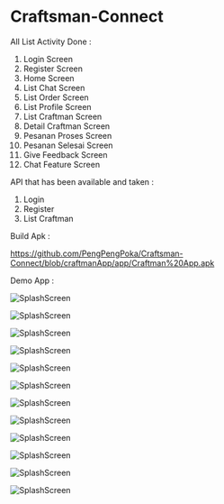 # Craftsman-Connect
All List Activity Done :  

1. Login Screen
2. Register Screen
3. Home Screen
4. List Chat Screen
5. List Order Screen
6. List Profile Screen
7. List Craftman Screen
8. Detail Craftman Screen
9. Pesanan Proses Screen
10. Pesanan Selesai Screen
11. Give Feedback Screen
12. Chat Feature Screen


API that has been available and taken :

1. Login
2. Register
3. List Craftman

Build Apk :

https://github.com/PengPengPoka/Craftsman-Connect/blob/craftmanApp/app/Craftman%20App.apk

Demo App : 

![SplashScreen](https://github.com/Lamz16/Craftman/blob/master/images/1.jpg)


![SplashScreen](https://github.com/Lamz16/Craftman/blob/master/images/2.jpg)


![SplashScreen](https://github.com/Lamz16/Craftman/blob/master/images/3.jpg)


![SplashScreen](https://github.com/Lamz16/Craftman/blob/master/images/4.jpg)


![SplashScreen](https://github.com/Lamz16/Craftman/blob/master/images/5.jpg)


![SplashScreen](https://github.com/Lamz16/Craftman/blob/master/images/6.jpg)


![SplashScreen](https://github.com/Lamz16/Craftman/blob/master/images/7.jpg)
 
 
![SplashScreen](https://github.com/Lamz16/Craftman/blob/master/images/8.jpg)
 
 
![SplashScreen](https://github.com/Lamz16/Craftman/blob/master/images/9.jpg)
 
 
![SplashScreen](https://github.com/Lamz16/Craftman/blob/master/images/10.jpg)
 
 
![SplashScreen](https://github.com/Lamz16/Craftman/blob/master/images/11.jpg)
 
 
![SplashScreen](https://github.com/Lamz16/Craftman/blob/master/images/12.jpg)
